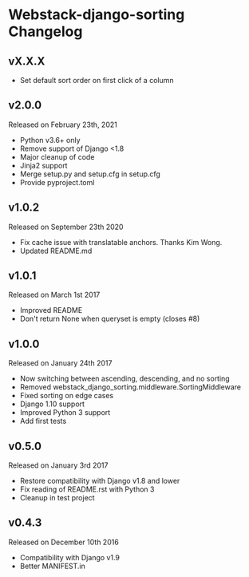 Webstack-django-sorting Changelog
=================================

vX.X.X
------

- Set default sort order on first click of a column

v2.0.0
------

Released on February 23th, 2021

- Python v3.6+ only
- Remove support of Django <1.8
- Major cleanup of code
- Jinja2 support
- Merge setup.py and setup.cfg in setup.cfg
- Provide pyproject.toml

v1.0.2
------

Released on September 23th 2020

- Fix cache issue with translatable anchors. Thanks Kim Wong.
- Updated README.md

v1.0.1
------

Released on March 1st 2017

- Improved README
- Don't return None when queryset is empty (closes #8)

v1.0.0
------

Released on January 24th 2017

- Now switching between ascending, descending, and no sorting
- Removed webstack_django_sorting.middleware.SortingMiddleware
- Fixed sorting on edge cases
- Django 1.10 support
- Improved Python 3 support
- Add first tests

v0.5.0
------

Released on January 3rd 2017

- Restore compatibility with Django v1.8 and lower
- Fix reading of README.rst with Python 3
- Cleanup in test project

v0.4.3
------

Released on December 10th 2016

- Compatibility with Django v1.9
- Better MANIFEST.in
